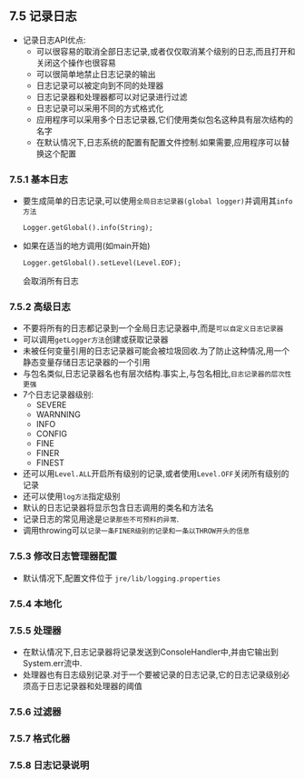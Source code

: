 ## 7.5 记录日志  
* 记录日志API优点:
    * 可以很容易的取消全部日志记录,或者仅仅取消某个级别的日志,而且打开和关闭这个操作也很容易  
    * 可以很简单地禁止日志记录的输出  
    * 日志记录可以被定向到不同的处理器  
    * 日志记录器和处理器都可以对记录进行过滤  
    * 日志记录可以采用不同的方式格式化  
    * 应用程序可以采用多个日志记录器,它们使用类似包名这种具有层次结构的名字  
    * 在默认情况下,日志系统的配置有配置文件控制.如果需要,应用程序可以替换这个配置  

### 7.5.1 基本日志  
* 要生成简单的日志记录,可以使用`全局日志记录器(global logger)`并调用其`info方法`  
    ```
    Logger.getGlobal().info(String);
    ```
* 如果在适当的地方调用(如main开始)
    ```
    Logger.getGlobal().setLevel(Level.EOF);
    ```
    会取消所有日志

### 7.5.2 高级日志  
* 不要将所有的日志都记录到一个全局日志记录器中,而是`可以自定义日志记录器`  
* 可以调用`getLogger方法`创建或获取记录器  
* 未被任何变量引用的日志记录器可能会被垃圾回收.为了防止这种情况,用一个静态变量存储日志记录器的一个引用  
* 与包名类似,日志记录器名也有层次结构.事实上,与包名相比,`日志记录器的层次性更强`  
* 7个日志记录器级别:
    * SEVERE  
    * WARNNING  
    * INFO  
    * CONFIG    
    * FINE  
    * FINER  
    * FINEST    
* 还可以用`Level.ALL`开启所有级别的记录,或者使用`Level.OFF`关闭所有级别的记录   
* 还可以使用`log方法`指定级别  
* 默认的日志记录器将显示包含日志调用的类名和方法名  
* 记录日志的常见用途是`记录那些不可预料的异常`.
* 调用throwing可以`记录一条FINER级别的记录和一条以THROW开头的信息`  

### 7.5.3 修改日志管理器配置  
* 默认情况下,配置文件位于 `jre/lib/logging.properties`  

### 7.5.4 本地化  

### 7.5.5 处理器  
* 在默认情况下,日志记录器将记录发送到ConsoleHandler中,并由它输出到System.err流中.  
* 处理器也有日志级别记录.对于一个要被记录的日志记录,它的日志记录级别必须高于日志记录器和处理器的阈值  
### 7.5.6 过滤器  
### 7.5.7 格式化器  
### 7.5.8 日志记录说明